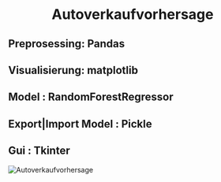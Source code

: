 <h1 align="center" width="100%"  >
    Autoverkaufvorhersage
</h1>

## Preprosessing: Pandas
## Visualisierung: matplotlib
## Model : RandomForestRegressor
## Export|Import Model : Pickle
## Gui : Tkinter

![Autoverkaufvorhersage](https://user-images.githubusercontent.com/74714706/169088736-ce4c3385-0080-42d6-b459-90921b19e1b4.jpg)
